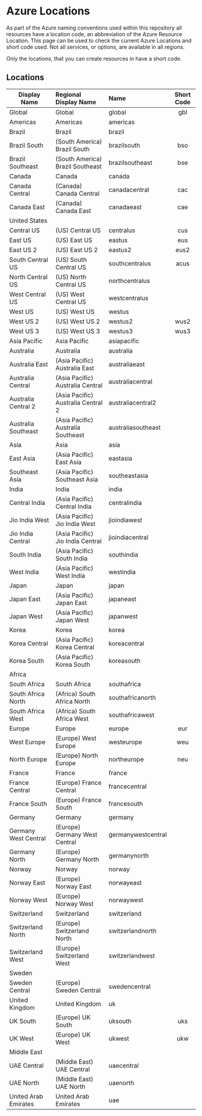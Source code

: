 # Azure Locations

As part of the Azure naming conventions used within this repository all resources have a location code, an abbreviation of the Azure Resource Location.
This page can be used to check the current Azure Locations and short code used.  Not all services, or options, are available in all regions.

Only the locations, that you can create resources in have a short code.

## Locations

| Display Name | Regional Display Name | Name | Short Code |
| --- | :-- | :-- | :-: |
| Global | Global | global | gbl |
| Americas | Americas | americas |
| Brazil | Brazil | brazil |
| Brazil South | (South America) Brazil South | brazilsouth | bso |
| Brazil Southeast | (South America) Brazil Southeast | brazilsoutheast | bse |
| Canada | Canada | canada |
| Canada Central | (Canada) Canada Central | canadacentral | cac |
| Canada East | (Canada) Canada East | canadaeast | cae |
| United States |
| Central US | (US) Central US | centralus | cus |
| East US | (US) East US | eastus | eus |
| East US 2 | (US) East US 2 | eastus2 | eus2 |
| South Central US | (US) South Central US | southcentralus | acus |
| North Central US | (US) North Central US | northcentralus |
| West Central US | (US) West Central US | westcentralus |
| West US | (US) West US | westus |
| West US 2 | (US) West US 2 | westus2 | wus2 |
| West US 3 | (US) West US 3 | westus3 | wus3 |
| Asia Pacific | Asia Pacific | asiapacific |
| Australia | Australia | australia |
| Australia East | (Asia Pacific) Australia East | australiaeast |
| Australia Central | (Asia Pacific) Australia Central | australiacentral |
| Australia Central 2 | (Asia Pacific) Australia Central 2 | australiacentral2 |
| Australia Southeast | (Asia Pacific) Australia Southeast | australiasoutheast |
| Asia | Asia | asia |
| East Asia | (Asia Pacific) East Asia | eastasia |
| Southeast Asia | (Asia Pacific) Southeast Asia | southeastasia |
| India | India | india |
| Central India | (Asia Pacific) Central India | centralindia |
| Jio India West | (Asia Pacific) Jio India West | jioindiawest |
| Jio India Central | (Asia Pacific) Jio India Central | jioindiacentral |
| South India | (Asia Pacific) South India | southindia |
| West India | (Asia Pacific) West India | westindia |
| Japan | Japan | japan |
| Japan East | (Asia Pacific) Japan East | japaneast |
| Japan West | (Asia Pacific) Japan West | japanwest |
| Korea | Korea | korea |
| Korea Central | (Asia Pacific) Korea Central | koreacentral |
| Korea South | (Asia Pacific) Korea South | koreasouth |
| Africa |
| South Africa | South Africa | southafrica |
| South Africa North | (Africa) South Africa North | southafricanorth |
| South Africa West | (Africa) South Africa West | southafricawest |
| Europe | Europe | europe | eur |
| West Europe | (Europe) West Europe | westeurope | weu |
| North Europe | (Europe) North Europe | northeurope | neu |
| France | France | france |
| France Central | (Europe) France Central | francecentral |
| France South | (Europe) France South | francesouth |
| Germany | Germany | germany |
| Germany West Central | (Europe) Germany West Central | germanywestcentral |
| Germany North | (Europe) Germany North | germanynorth |
| Norway | Norway | norway |
| Norway East | (Europe) Norway East | norwayeast |
| Norway West | (Europe) Norway West | norwaywest |
| Switzerland | Switzerland | switzerland |
| Switzerland North | (Europe) Switzerland North | switzerlandnorth |
| Switzerland West | (Europe) Switzerland West | switzerlandwest |
| Sweden | | | |
| Sweden Central | (Europe) Sweden Central | swedencentral |
| United Kingdom | United Kingdom | uk |
| UK South | (Europe) UK South | uksouth | uks |
| UK West | (Europe) UK West | ukwest | ukw |
| Middle East |
| UAE Central | (Middle East) UAE Central | uaecentral |
| UAE North | (Middle East) UAE North | uaenorth |
| United Arab Emirates | United Arab Emirates | uae |
